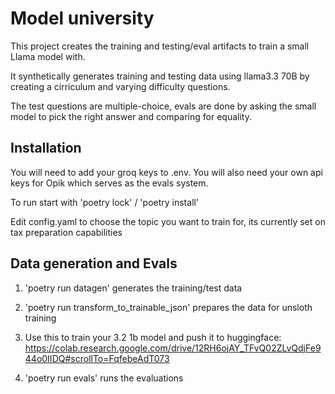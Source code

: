 # Model university

This project creates the training and testing/eval artifacts to train a small Llama model with.

It synthetically generates training and testing data using llama3.3 70B by creating a cirriculum and varying difficulty questions.

The test questions are multiple-choice, evals are done by asking the small model to pick the right answer and comparing for equality.

## Installation

You will need to add your groq keys to .env.
You will also need your own api keys for Opik which serves as the evals system.

To run start with 'poetry lock' / 'poetry install'

Edit config.yaml to choose the topic you want to train for, its currently set on tax preparation capabilities

## Data generation and Evals

1. 'poetry run datagen' generates the training/test data

2. 'poetry run transform_to_trainable_json' prepares the data for unsloth training

3. Use this to train your 3.2 1b model and push it to huggingface: https://colab.research.google.com/drive/12RH6ojAY_TFvQ02ZLvQdjFe944o0IIDQ#scrollTo=FqfebeAdT073

4. 'poetry run evals' runs the evaluations
